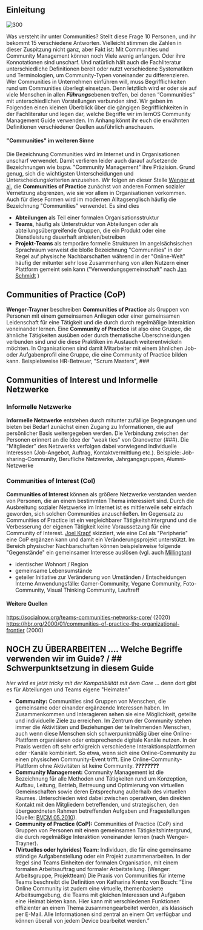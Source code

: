 ## Einleitung
![300](images/Community_Typen.png)

Was versteht ihr unter Communities? Stellt diese Frage 10 Personen, und ihr bekommt 15 verschiedene Antworten. Vielleicht stimmen die Zahlen in dieser Zuspitzung nicht ganz, aber Fakt ist: Mit Communities und Community Management können noch Viele wenig anfangen. Oder ihre Konnotationen sind unscharf. Und natürlich hält auch die Fachliteratur unterschiedliche Definitionen bereit oder nutzt verschiedene Systematiken und Terminologien, um Community-Typen voneinander zu differenzieren.
Wer Communities in Unternehmen einführen will, muss Begrifflichkeiten rund um Communities überlegt einsetzen. Denn letztlich wird er oder sie auf viele Menschen in allen ***Führungs***ebenen treffen, bei denen “Communities” mit unterschiedlichen Vorstellungen verbunden sind. Wir geben im Folgenden einen kleinen Überblick über die gängigen Begrifflichkeiten in der Fachliteratur und legen dar, welche Begriffe wir im lernOS Community Management Guide verwenden. Im Anhang könnt ihr euch die erwähnten Definitionen verschiedener Quellen ausführlich anschauen.
#### "Communities" im weiteren Sinne
Die Bezeichnung Communities wird im Internet und in Organisationen unscharf verwendet. Damit verlieren leider auch darauf aufsetzende Bezeichnungen wie bspw. "Community Management" ihre Präzision. Grund genug, sich die wichtigsten Unterscheidungen und Unterscheidungskriterien anzusehen. Wir folgen an dieser Stelle [Wenger et al.](https://hbswk.hbs.edu/archive/cultivating-communities-of-practice-a-guide-to-managing-knowledge-seven-principles-for-cultivating-communities-of-practice) die **Communities of Practice** zunächst von anderen Formen sozialer Vernetzung abgrenzen, wie sie vor allem in Organisationen vorkommen. Auch für diese Formen wird im modernen Alltagsenglisch häufig die Bezeichnung "Communities" verwendet.
Es sind dies
- **Abteilungen** als Teil einer formalen Organisationsstruktur
- **Teams**, häufig als Unterstruktur von Abteilungen oder als abteilungsübergreifende Gruppen, die ein Produkt oder eine Dienstleistung dauerhaft anbieten/betreiben
- **Projekt-Teams** als temporäre formelle Strukturen
Im angelsächsischen Sprachraum verweist die bloße Bezeichnung "Communities" in der Regel auf physische Nachbarschaften während in der "Online-Welt" häufig der mitunter sehr lose Zusammenhang von allen Nutzern einer Plattform gemeint sein kann ("Verwendungsgemeinschaft" nach [Jan Schmidt](https://www.uni-bamberg.de/fileadmin/uni/fakultaeten/split_professuren/journalistik/Fonk/pdfs-Veroeffentlichungen/Abschlussbericht_onlinegestuetztes_Netzwerken_SCHM2359_11.pdf) )
## Communities of Practice (CoP)
**Wenger-Trayner** beschreiben **Communities of Practice** als Gruppen von Personen mit einem gemeinsamen Anliegen oder einer gemeinsamen Leidenschaft für eine Tätigkeit und die durch durch regelmäßige Interaktion voneinander lernen.
Eine **Community of Practice** ist also eine Gruppe, die ähnliche Tätigkeiten ausüben oder durch thematische Überschneidungen verbunden sind *und* die diese Praktiken im Austauch weiterentwickeln möchten.
In Organisationen sind damit Mitarbeiter mit einem ähnlichen Job- oder Aufgabenprofil eine Gruppe, die eine Community of Practice bilden kann.
Beispielsweise HR-Betreuer, "Scrum Masters", ### 
## Communities of Interest und Informelle Netzwerke
### Informelle Netzwerke
**Informelle Netzwerke** entstehen durch mitunter zufällige Begegnungen und bieten bei Bedarf zunächst einen Zugang zu Informationen, die auf persönlicher Basis weitergegeben werden. Die Verbindung zwischen der Personen erinnert an die Idee der "weak ties" von Granovetter (###).  Die "Mitglieder" des Netzwerks verfolgen dabei vorwiegend individuelle Interessen (Job-Angebot, Auftrag, Kontaktvermittlung etc.).
Beispiele: Job-sharing-Community, Berufliche Netzwerke, Jahrgangsgruppen, Alumni-Netzwerke
### Communities of Interest (CoI)
**Communities of Interest** können als größere Netzwerke verstanden werden von Personen, die an einem bestimmten Thema interessiert sind. Durch die Ausbreitung sozialer Netzwerke im Internet ist es mittlerweile sehr einfach geworden, sich solchen Communities anzuschließen. Im Gegensatz zu Communities of Practice ist ein vergleichbarer Tätigkeitshintergrund und die Verbesserung der eigenen Tätigkeit keine Voraussetzung für eine Community of Interest. 
[Joel Krapf](https://joel-krapf.com/2020/05/10/nutze-eine-breite-change-coalition-zur-verankerung/) skizziert, wie eine CoI als "Peripherie" eine CoP ergänzen kann und damit ein Veränderungsprojekt unterstützt.
Im Bereich physischer Nachbarschaften können beispielsweise folgende "Gegenstände" ein gemeinsamer Interesse auslösen (vgl. auch [Millington](https://stangarfield.medium.com/types-of-communities-enterprise-social-network-groups-a-trail-that-collects-77df73ec2c8f))
- identischer Wohnort / Region
- gemeinsame Lebensumstände
- geteiler Initiative zur Veränderung von Umständen / Entscheidungen
Interne Anwendungsfälle: Gamer-Community, Vegane Community, Foto-Community, Visual Thinking Community, Lauftreff
#### Weitere Quellen
https://socialnow.org/teams-communities-networks-core/ (2020)
https://hbr.org/2000/01/communities-of-practice-the-organizational-frontier (2000)
## NOCH ZU ÜBERARBEITEN .... Welche Begriffe verwenden wir im Guide? / ## Schwerpunktsetzung in diesem Guide
*hier wird es jetzt tricky mit der Kompatibilität mit dem Core* ... denn dort gibt es für Abteilungen und Teams eigene "Heimaten"
- **Community:** Communities sind Gruppen von Menschen, die gemeinsame oder einander ergänzende Interessen haben. Im Zusammenkommen und Interagieren sehen sie eine Möglichkeit, geteilte und individuelle Ziele zu erreichen. Im Zentrum der Community stehen immer die Aktivitäten und Beziehungen der teilnehmenden Menschen, auch wenn diese Menschen sich schwerpunktmäßig über eine Online-Plattform  organisieren oder entsprechende digitale Kanäle nutzen. In der Praxis werden oft sehr erfolgreich verschiedene Interaktionsplattformen oder -Kanäle kombiniert. So etwa, wenn sich eine Online-Community zu einen physischen Community-Event trifft.
  Eine Online-Community-Plattform ohne Aktivitäten ist keine Community. **????????**
- **Community Management:** Community Management ist die Bezeichnung für alle Methoden und Tätigkeiten rund um Konzeption, Aufbau, Leitung, Betrieb, Betreuung und Optimierung von virtuellen Gemeinschaften sowie deren Entsprechung außerhalb des virtuellen Raumes. Unterschieden wird dabei zwischen operativen, den direkten Kontakt mit den Mitgliedern betreffenden, und strategischen, den übergeordneten Rahmen betreffenden Aufgaben und Fragestellungen (Quelle: [BVCM 05.2010](https://www.bvcm.org/2010/05/veroffentlichung-der-offiziellen-definition-community-management/)).
- **Community of Practice (CoP):** Communities of Practice (CoP) sind Gruppen von Personen mit einem gemeinsamen Tätigkeitshintergrund, die durch regelmäßige Interaktion voneinander lernen (nach Wenger-Trayner).
- **(Virtuelles oder hybrides) Team:** Individuen, die für eine gemeinsame ständige Aufgabenstellung oder ein Projekt zusammenarbeiten. In der Regel sind Teams Einheiten der formalen Organisation, mit einem formalen Arbeitsauftrag und formaler Arbeitsteilung. (Wenger: Arbeitsgruppe, Projektteam) Die Praxis von Communities für interne Teams beschreibt die Definition von Katharina Krentz von Bosch: “Eine Online Community ist zudem eine virtuelle, themenbasierte Arbeitsumgebung, die Teams mit gleichen Interessen und Aufgaben eine Heimat bieten kann. Hier kann mit verschiedenen Funktionen effizienter an einem Thema zusammengearbeitet werden, als klassisch per E-Mail. Alle Informationen sind zentral an einem Ort verfügbar und können überall von jedem Device bearbeitet werden.”